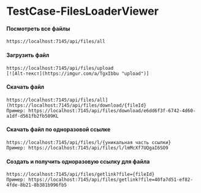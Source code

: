 # TestCase-FilesLoaderViewer
 
#### Посмотреть все файлы
```
https://localhost:7145/api/files/all
```

#### Загрузить файл
```
https://localhost:7145/api/files/upload
[![Alt-текст](https://imgur.com/a/TgxIbbu "upload")]
```


#### Скачать файл
```
https://localhost:7145/api/files/all](https://localhost:7145/api/files/download/{fileId}
Пример: https://localhost:7145/api/files/download/e6dd6f3f-6742-4d60-a1df-d561fb2fb509KL
```


#### Скачать файл по одноразовой ссылке

```
https://localhost:7145/api/files/l/{уникальная часть ссылки}
Пример: https://localhost:7145/api/files/l/lmMcXf7UQgaI6SO9
```

#### Создать и получить одноразовую ссылку для файла
```
https://localhost:7145/api/files/getlink?file={fileId}
Пример: https://localhost:7145/api/files/getlink?file=40fa7d51-ef82-4fde-8b21-8b381b996fb5
```


